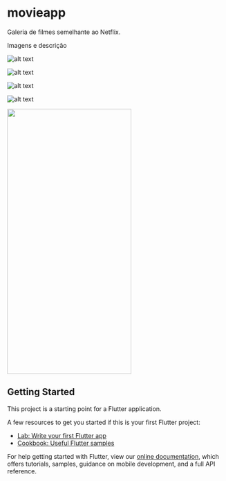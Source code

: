 # movieapp

Galeria de filmes semelhante ao Netflix.

Imagens e descrição

![alt text](https://github.com/gisesonia/movieapp/blob/main/screenshots/Screenshot_1612301680.png "Tela principal")

![alt text](https://github.com/gisesonia/movieapp/blob/main/screenshots/Screenshot_1612300261.png "Tela de detalhes")

![alt text](https://github.com/gisesonia/movieapp/blob/main/screenshots/Screenshot_1612300266.png "Tela de detalhes")

![alt text](https://github.com/gisesonia/movieapp/blob/main/screenshots/Screenshot_1612301688.png "Tela de detalhes")

<img src="https://github.com/gisesonia/movieapp/blob/main/screenshots/tela_interacao.gif" height="612px" width="287px" />

## Getting Started

This project is a starting point for a Flutter application.

A few resources to get you started if this is your first Flutter project:

- [Lab: Write your first Flutter app](https://flutter.dev/docs/get-started/codelab)
- [Cookbook: Useful Flutter samples](https://flutter.dev/docs/cookbook)

For help getting started with Flutter, view our
[online documentation](https://flutter.dev/docs), which offers tutorials,
samples, guidance on mobile development, and a full API reference.
